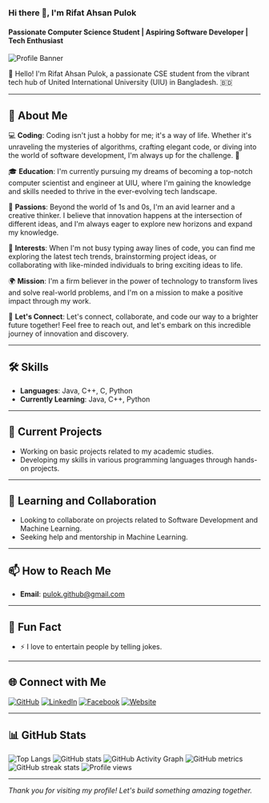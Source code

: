 ### Hi there 👋, I'm Rifat Ahsan Pulok
#### Passionate Computer Science Student | Aspiring Software Developer | Tech Enthusiast

![Profile Banner](https://ibb.co/37HYF5k)

👋 Hello! I'm Rifat Ahsan Pulok, a passionate CSE student from the vibrant tech hub of United International University (UIU) in Bangladesh. 🇧🇩

---

## 🚀 About Me

💻 **Coding**: Coding isn't just a hobby for me; it's a way of life. Whether it's unraveling the mysteries of algorithms, crafting elegant code, or diving into the world of software development, I'm always up for the challenge. 🚀

🎓 **Education**: I'm currently pursuing my dreams of becoming a top-notch computer scientist and engineer at UIU, where I'm gaining the knowledge and skills needed to thrive in the ever-evolving tech landscape.

🌟 **Passions**: Beyond the world of 1s and 0s, I'm an avid learner and a creative thinker. I believe that innovation happens at the intersection of different ideas, and I'm always eager to explore new horizons and expand my knowledge.

🎯 **Interests**: When I'm not busy typing away lines of code, you can find me exploring the latest tech trends, brainstorming project ideas, or collaborating with like-minded individuals to bring exciting ideas to life.

🌍 **Mission**: I'm a firm believer in the power of technology to transform lives and solve real-world problems, and I'm on a mission to make a positive impact through my work.

🤝 **Let's Connect**: Let's connect, collaborate, and code our way to a brighter future together! Feel free to reach out, and let's embark on this incredible journey of innovation and discovery.

---

## 🛠 Skills

- **Languages**: Java, C++, C, Python
- **Currently Learning**: Java, C++, Python

---

## 🔭 Current Projects

- Working on basic projects related to my academic studies.
- Developing my skills in various programming languages through hands-on projects.

---

## 🌱 Learning and Collaboration

- Looking to collaborate on projects related to Software Development and Machine Learning.
- Seeking help and mentorship in Machine Learning.

---

## 📫 How to Reach Me

- **Email**: [pulok.github@gmail.com](mailto:pulok.github@gmail.com)

---

## 🌟 Fun Fact

- ⚡ I love to entertain people by telling jokes.

---

## 🌐 Connect with Me

[![GitHub](https://cdn.jsdelivr.net/npm/simple-icons@3.0.1/icons/github.svg)](https://github.com/rifatahsanpul0k)
[![LinkedIn](https://cdn.jsdelivr.net/npm/simple-icons@3.0.1/icons/linkedin.svg)](https://www.linkedin.com/in/https://ibb.co/37HYF5k/)
[![Facebook](https://cdn.jsdelivr.net/npm/simple-icons@3.0.1/icons/facebook.svg)](https://www.facebook.com/facebook.com/profile.php?id=100068327300712)
[![Website](https://cdn.jsdelivr.net/npm/simple-icons@3.0.1/icons/icloud.svg)](https://webli-bd.com)

---

## 📊 GitHub Stats

![Top Langs](https://github-readme-stats.vercel.app/api/top-langs/?username=rifatahsanpul0k)
![GitHub stats](https://github-readme-stats.vercel.app/api?username=rifatahsanpul0k&show_icons=true&count_private=true)
![GitHub Activity Graph](https://activity-graph.herokuapp.com/graph?username=rifatahsanpul0k)
![GitHub metrics](https://metrics.lecoq.io/rifatahsanpul0k)
![GitHub streak stats](https://streak-stats.demolab.com/?user=rifatahsanpul0k)
![Profile views](https://gpvc.arturio.dev/rifatahsanpul0k)

---

*Thank you for visiting my profile! Let's build something amazing together.*
